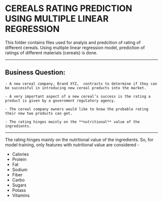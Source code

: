 # CEREALS RATING PREDICTION USING MULTIPLE LINEAR REGRESSION

This folder contains files used for analyis and predcition of rating of different cereals. Using multiple linear regression model, prediction of ratings of different materials (cereals) is done.

---

## Business Question:
    - A new cereal company, Brand XYZ,  contracts to determine if they can be successful in introducing new cereal products into the market.

    - A very important aspect of a new cereal’s success is the rating a product is given by a government regulatory agency.

    - The cereal company owners would like to know the probable rating their new two products can get. 

    - The rating hinges mainly on the **nutritional** value of the ingredients.

---

The rating hinges mainly on the nutritional value of the ingredients. So, for model training, only features with nutritional value are considered -
- Calories	
- Protein	
- Fat	
- Sodium	
- Fiber	
- Carbo	
- Sugars	
- Potass	
- Vitamins

